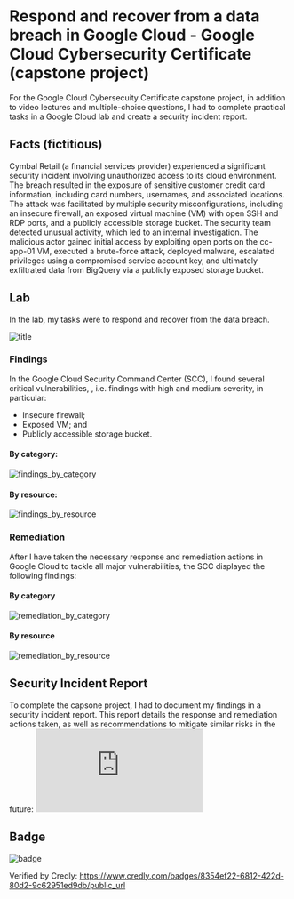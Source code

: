 # Respond and recover from a data breach in Google Cloud - Google Cloud Cybersecurity Certificate (capstone project)
For the Google Cloud Cybersecuity Certificate capstone project, in addition to video lectures and multiple-choice questions, I had to complete practical tasks in a Google Cloud lab and create a security incident report.

## Facts (fictitious)
Cymbal Retail (a financial services provider) experienced a significant security incident involving unauthorized access to its cloud environment. The breach resulted in the exposure of sensitive customer
credit card information, including card numbers, usernames, and associated locations. The attack was facilitated by multiple security misconfigurations, including an insecure firewall, an exposed virtual
machine (VM) with open SSH and RDP ports, and a publicly accessible storage bucket. The security team detected unusual activity, which led to an internal investigation. The malicious actor gained initial
access by exploiting open ports on the cc-app-01 VM, executed a brute-force attack, deployed malware, escalated privileges using a compromised service account key, and ultimately exfiltrated data from
BigQuery via a publicly exposed storage bucket.

## Lab
In the lab, my tasks were to respond and recover from the data breach.

![title](https://github.com/january1073/training/blob/main/google/google_cloud_cybersecurity/capstone/0_screenshot_title.png)

### Findings
In the Google Cloud Security Command Center (SCC), I found several critical vulnerabilities, , i.e. findings with high and medium severity, in particular:

- Insecure firewall;
- Exposed VM; and
- Publicly accessible storage bucket.


#### By category:
![findings_by_category](https://github.com/january1073/training/blob/main/google/google_cloud_cybersecurity/capstone/1_findings_category.png)

#### By resource:
![findings_by_resource](https://github.com/january1073/training/blob/main/google/google_cloud_cybersecurity/capstone/2_findings_resource.png)

### Remediation
After I have taken the necessary response and remediation actions in Google Cloud to tackle all major vulnerabilities, the SCC displayed the following findings:

#### By category

![remediation_by_category](https://github.com/january1073/training/blob/main/google/google_cloud_cybersecurity/capstone/3_remediation_category.png)

#### By resource

![remediation_by_resource](https://github.com/january1073/training/blob/main/google/google_cloud_cybersecurity/capstone/3_remediation_category.png)

## Security Incident Report

To complete the capsone project, I had to document my findings in a security incident report. This report details the response and remediation actions taken, as well as recommendations to mitigate similar risks in the future: ![Report](https://github.com/january1073/training/blob/main/google/google_cloud_cybersecurity/capstone/capstone_final_report.pdf)

## Badge

![badge](https://github.com/january1073/training/blob/main/google/google_cloud_cybersecurity/capstone/google_cloud_cybersecurity_badge.png)

Verified by Credly: https://www.credly.com/badges/8354ef22-6812-422d-80d2-9c62951ed9db/public_url
